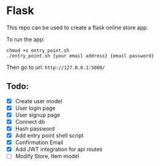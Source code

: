 # Flask

This repo can be used to create a flask online store app.

To run the app:

``` 
chmod +x entry_point.sh
./entry_point.sh {your email address} {email password}
```

Then go to url: `http://127.0.0.1:5000/`

## Todo:

- [x] Create user model
- [x] User login page
- [x] User signup page
- [x] Connect db
- [x] Hash password
- [x] Add entry point shell script
- [x] Confirmation Email
- [x] Add JWT integration for api routes
- [ ] Modify Store, Item model
